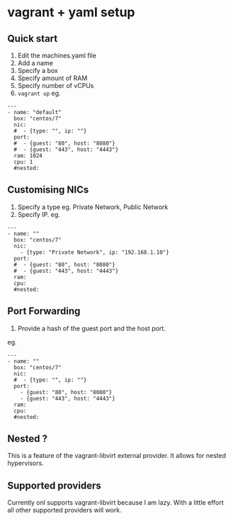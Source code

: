# vagrant + yaml setup

## Quick start

1. Edit the machines.yaml file
  1. Add a name
  2. Specify a box
  3. Specify amount of RAM
  4. Specify number of vCPUs
  5. ```vagrant up```
eg.
```
---
- name: "default"
  box: "centos/7"
  nic:
  #  - {type: "", ip: ""}
  port:
  #  - {guest: "80", host: "8080"}
  #  - {guest: "443", host: "4443"}
  ram: 1024
  cpu: 1
  #nested:  
```
## Customising NICs

1. Specify a type eg. Private Network, Public Network
  1. Specify IP.
eg.
```
---
- name: ""
  box: "centos/7"
  nic:
    - {type: "Private Network", ip: "192.168.1.10"}
  port:
  #  - {guest: "80", host: "8080"}
  #  - {guest: "443", host: "4443"}
  ram:  
  cpu:
  #nested:  
```

## Port Forwarding

1. Provide a hash of the guest port and the host port.

eg.
```
---
- name: ""
  box: "centos/7"
  nic:
  #  - {type: "", ip: ""}
  port:
    - {guest: "80", host: "8080"}
    - {guest: "443", host: "4443"}
  ram:  
  cpu:
  #nested:  
```

## Nested ?

This is a feature of the vagrant-libvirt external provider. It allows for nested hypervisors.

## Supported providers

Currently onl supports vagrant-libvirt because I am lazy. With a little effort all other supported providers will work.
